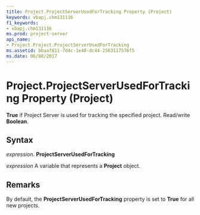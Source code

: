 ```yaml
---
title: Project.ProjectServerUsedForTracking Property (Project)
keywords: vbapj.chm131116
f1_keywords:
- vbapj.chm131116
ms.prod: project-server
api_name:
- Project.Project.ProjectServerUsedForTracking
ms.assetid: bbaaf811-7d4c-1e40-dc44-2563117576f5
ms.date: 06/08/2017
---
```



# Project.ProjectServerUsedForTracking Property (Project)

 **True** if Project Server is used for tracking the specified project. Read/write **Boolean**.


## Syntax

 _expression_. **ProjectServerUsedForTracking**

 _expression_ A variable that represents a **Project** object.


## Remarks

By default, the **ProjectServerUsedForTracking** property is set to **True** for all new projects.


